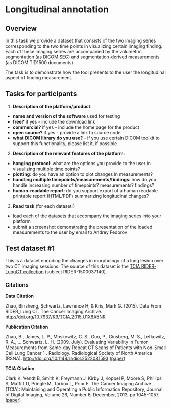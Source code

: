# Longitudinal annotation

## Overview

In this task we provide a dataset that consists of the two imaging series corresponding to the two time points in visualizing certain imaging finding. Each of these imaging series are accompanied by the volumetric segmentation (as DICOM SEG) and segmentation-derived measurements (as DICOM TID1500 documents). 

The task is to demonstrate how the tool presents to the user the longitudinal aspect of finding measurement.

## Tasks for participants

1. **Description of the platform/product**:
 * **name and version of the software** used for testing
 * **free?** if yes - include the download link
 * **commercial?** if yes - include the home page for the product
 * **open source?** if yes - provide a link to source code
 * **what DICOM library do you use?** - if you use certain DICOM toolkit to support this functionality, please list it, if possible

2. **Description of the relevant features of the platform**: 
 * **hanging protocol**: what are the options you provide to the user in visualizing multiple time points?
 * **plotting**: do you have an option to plot changes in measurements?
 * **handling multiple timepoints/measurements/findings**: how do you handle increasing number of timepoints? measurements? findings?
 * **human-readable report**: do you support export of a human readable printable report (HTML/PDF) summarizing longitudinal changes?
 
3. **Read task** (for each dataset!)
 * load each of the datasets that accompany the imaging series into your platform
 * submit a screenshot demonstrating the presentation of the loaded measurements to the user by email to Andrey Fedorov

## Test dataset #1

This is a dataset encoding the changes in morphology of a lung lesion over two CT imaging sessions. The source of this dataset is the [TCIA RIDER-LungCT collection](https://wiki.cancerimagingarchive.net/display/Public/RIDER+Lung+CT) (subject RIDER-1500037140). 

### Citations

**Data Citation**

Zhao, Binsheng, Schwartz, Lawrence H, & Kris, Mark G. (2015). Data From RIDER_Lung CT. The Cancer Imaging Archive. http://doi.org/10.7937/K9/TCIA.2015.U1X8A5NR

**Publication Citation**

Zhao, B., James, L. P., Moskowitz, C. S., Guo, P., Ginsberg, M. S., Lefkowitz, R. A., … Schwartz, L. H. (2009, July). Evaluating Variability in Tumor Measurements from Same-day Repeat CT Scans of Patients with Non–Small Cell Lung Cancer 1 . Radiology. Radiological Society of North America (RSNA). http://doi.org/10.1148/radiol.2522081593 ([paper](http://pubs.rsna.org/doi/abs/10.1148/radiol.2522081593))

**TCIA Citation**

Clark K, Vendt B, Smith K, Freymann J, Kirby J, Koppel P, Moore S, Phillips S, Maffitt D, Pringle M, Tarbox L, Prior F. The Cancer Imaging Archive (TCIA): Maintaining and Operating a Public Information Repository, Journal of Digital Imaging, Volume 26, Number 6, December, 2013, pp 1045-1057. ([paper](http://link.springer.com/article/10.1007%2Fs10278-013-9622-7))